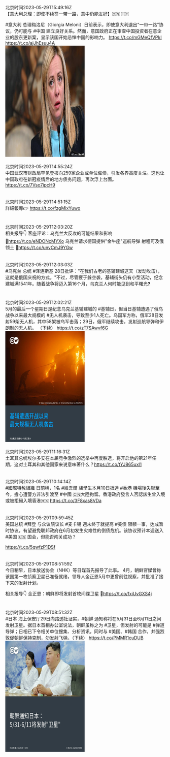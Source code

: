北京时间2023-05-29T15:49:16Z<br>【意大利总理：即使不续签一带一路，意中仍能友好】🇨🇳 🇮🇹

#意大利 总理梅洛尼（Giorgia Meloni）日前表示，即使意大利退出“一带一路”协议，仍可能与 #中国 建立良好关系。然而，意国政府正在审查中国投资者在意企业的股东更新案，显示该国开始忌惮中国的影响力。
https://t.co/mGMeQfVPkI https://t.co/ajJhEsuu4A<br><img src='/temp/image/2023/u-Month-5/1663090112111038464_0.jpg' width='250' height='350'><br><br>北京时间2023-05-29T14:55:24Z<br>中国武汉市财政局罕见登报向259家企业或单位催债，引发各界高度关注。这也让中国政府在新冠疫情后的地方债务问题，再次浮上台面。https://t.co/7Vso7ipcH9<br><br><br>北京时间2023-05-29T14:51:15Z<br>詳細報導👉 https://t.co/fzgMixYuwo<br><br><br>北京时间2023-05-29T12:03:20Z<br>相关报导👇
客座评论：乌克兰大反攻的可能结果和影响
🔗https://t.co/eNDONcMYXo
乌克兰请求德国提供"金牛座"巡航导弹 射程可及俄领土
🔗https://t.co/unvCmJ9YGw<br><br><br>北京时间2023-05-29T12:03:03Z<br>#乌克兰 总统 #泽连斯基 28日批评："在我们古老的基辅建城这天（发动攻击），这就是俄国庆祝的方式。"不过，尽管疲于躲空袭，基辅街头仍有小型活动，纪念建城满1541年。随着战争将迈入第16个月，乌克兰人何时能见到和平曙光❓<br><br><br>北京时间2023-05-29T12:02:21Z<br>5月的最后一个星期日是纪念乌克兰基辅建城的 #基辅日，但当日基辅遭遇了俄乌战争以来最大规模的 #无人机袭击，导致至少1人死亡。乌国军方称，俄军28日发射59架无人机，其中58架被乌军击落；29日，俄军继续攻击，发射巡航导弹和伊朗制的无人机。 （下续） https://t.co/zT7SAwvf6G<br><img src='/temp/image/2023/u-Month-5/1663033006712291328_0.jpg' width='250' height='350'><br><br>北京时间2023-05-29T11:16:31Z<br>土耳其总统埃尔多安在本届竞争激烈的选举中再度胜选，将开启他的第21年任期，这对土耳其和其他国家来说意味著什么？https://t.co/tYJ865uxl1<br><br><br>北京时间2023-05-29T10:14:14Z<br>#國際特赦組織 日前稱，1名 #維吾爾 族學生本月10日抵達 #香港 機場後失聯至今，擔心遭警方非法引渡至 #中國 🇨🇳大陸拘留。香港政府發言人否認該生曾入境或被拒絕入境香港🇭🇰
https://t.co/3F8xas8VDa<br><br><br>北京时间2023-05-29T09:59:45Z<br>美国总统 #拜登 与众议院议长 #麦卡锡 週末终于就提高 #美债 限额一事，达成暂时协议，有望避免联邦政府在6月初发生灾难性的倒债危机。该协议预计本週送入 #美国 🇺🇸 国会，但能否闯关成功？

https://t.co/5qwfzP1DSf<br><br><br>北京时间2023-05-29T08:51:59Z<br>今日稍早，日本放送协会（NHK）等日媒首先报导了此事。 4月，朝鲜官媒曾称该国第一枚侦察卫星已准备就绪，领导人金正恩5月中更曾前往视察，并批准了接下来的发射计划。

相关报导👇
金正恩：朝鲜即将发射首枚间谍卫星
🔗https://t.co/fxiUvGXS4j<br><br><br>北京时间2023-05-29T08:51:32Z<br>#日本 海上保安厅29日向路透社证实，#朝鲜 通知称将在5月31日至6月11日之间发射卫星。据日本首相办公室说法，朝鲜虽称之为 #卫星，但发射的可能是 #弹道导弹；日相已下令相关单位搜集、分析资讯，同时与 #美国、#韩国 合作，并强烈敦促朝鲜保持克制，勿发射飞弹。（下续） https://t.co/PMMR1cuDUB<br><img src='/temp/image/2023/u-Month-5/1662984988432711680_0.jpg' width='250' height='350'><br><br>